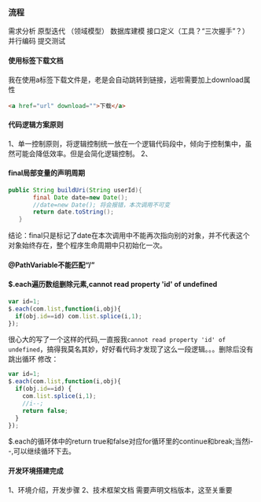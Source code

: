 ### 流程

需求分析
原型迭代
（领域模型）
数据库建模
接口定义（工具？“三次握手”？）
并行编码
提交测试


#### 使用<a>标签下载文档
我在使用a标签下载文件是，老是会自动跳转到链接，远啦需要加上download属性
```html
<a href="url" download="">下载</a>
```


#### 代码逻辑方案原则
1、单一控制原则，将逻辑控制统一放在一个逻辑代码段中，倾向于控制集中，虽然可能会降低效率。但是会简化逻辑控制。
2、

#### final局部变量的声明周期
```java
public String buildUri(String userId){
       final Date date=new Date();
       //date=new Date(); 将会报错，本次调用不可变
       return date.toString();
   }
```
结论：final只是标记了date在本次调用中不能再次指向别的对象，并不代表这个对象始终存在，整个程序生命周期中只初始化一次。

#### @PathVariable不能匹配“/”



#### $.each遍历数组删除元素,cannot read property 'id' of undefined
```js
var id=1;
$.each(com.list,function(i,obj){
  if(obj.id==id) com.list.splice(i,1);
});
```
很心大的写了一个这样的代码,一直报我`cannot read property 'id' of undefined`，搞得我莫名其妙，好好看代码才发现了这么一段逻辑。。。删除后没有跳出循环
修改：
```js
var id=1;
$.each(com.list,function(i,obj){
  if(obj.id==id) {
    com.list.splice(i,1);
    //i--;
    return false;
  }
});
```
$.each的循环体中的return true和false对应for循环里的continue和break;当然i--,可以继续循环下去。


#### 开发环境搭建完成
1、环境介绍，开发步骤
2、技术框架文档 需要声明文档版本，这至关重要
